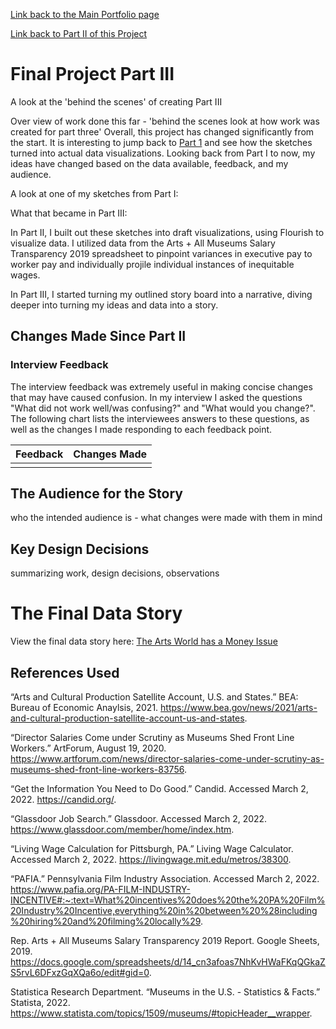 [Link back to the Main Portfolio page](README.md)

[Link back to Part II of this Project](FinalProjectPart2.md)

# Final Project Part III
A look at the 'behind the scenes' of creating Part III

Over view of work done this far - 'behind the scenes look at how work was created for part three'
Overall, this project has changed significantly from the start. It is interesting to jump back to [Part 1](KatieWinterFinalProject.md) and see how the sketches turned into actual data visualizations. Looking back from Part I to now, my ideas have changed based on the data available, feedback, and my audience. 

A look at one of my sketches from Part I:




What that became in Part III:


In Part II, I built out these sketches into draft visualizations, using Flourish to visualize data.  I utilized data from the Arts + All Museums Salary Transparency 2019 spreadsheet to pinpoint variances in executive pay to worker pay and individually projile individual instances of inequitable wages. 

In Part III, I started turning my outlined story board into a narrative, diving deeper into turning my ideas and data into a story. 


## Changes Made Since Part II 

### Interview Feedback
The interview feedback was extremely useful in making concise changes that may have caused confusion. In my interview I asked the questions "What did not work well/was confusing?" and "What would you change?". The following chart lists the interviewees answers to these questions, as well as the changes I made responding to each feedback point. 

| Feedback | Changes Made |
| --- | --- |
|  |  |

## The Audience for the Story
who the intended audience is - what changes were made with them in mind

## Key Design Decisions
summarizing work, design decisions, observations

# The Final Data Story

View the final data story here: [The Arts World has a Money Issue](https://carnegiemellon.shorthandstories.com/the-arts-world-has-a-money-issue/index.html#group-section-RqTdLl3xHP)

## References Used

“Arts and Cultural Production Satellite Account, U.S. and States.” BEA: Bureau of Economic Anaylsis, 2021. https://www.bea.gov/news/2021/arts-and-cultural-production-satellite-account-us-and-states. 

“Director Salaries Come under Scrutiny as Museums Shed Front Line Workers.” ArtForum, August 19, 2020. https://www.artforum.com/news/director-salaries-come-under-scrutiny-as-museums-shed-front-line-workers-83756. 

“Get the Information You Need to Do Good.” Candid. Accessed March 2, 2022. https://candid.org/. 

“Glassdoor Job Search.” Glassdoor. Accessed March 2, 2022. https://www.glassdoor.com/member/home/index.htm.

“Living Wage Calculation for Pittsburgh, PA.” Living Wage Calculator. Accessed March 2, 2022. https://livingwage.mit.edu/metros/38300. 

“PAFIA.” Pennsylvania Film Industry Association. Accessed March 2, 2022. https://www.pafia.org/PA-FILM-INDUSTRY-INCENTIVE#:~:text=What%20incentives%20does%20the%20PA%20Film%20Industry%20Incentive,everything%20in%20between%20%28including%20hiring%20and%20filming%20locally%29. 

Rep. Arts + All Museums Salary Transparency 2019 Report. Google Sheets, 2019. https://docs.google.com/spreadsheets/d/14_cn3afoas7NhKvHWaFKqQGkaZS5rvL6DFxzGqXQa6o/edit#gid=0. 

Statistica Research Department. “Museums in the U.S. - Statistics &amp; Facts.” Statista, 2022. https://www.statista.com/topics/1509/museums/#topicHeader__wrapper. 
